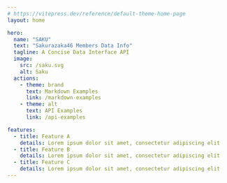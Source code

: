 ```yaml
---
# https://vitepress.dev/reference/default-theme-home-page
layout: home

hero:
  name: "SAKU"
  text: "Sakurazaka46 Members Data Info"
  tagline: A Concise Data Interface API
  image:
    src: /saku.svg
    alt: Saku
  actions:
    - theme: brand
      text: Markdown Examples
      link: /markdown-examples
    - theme: alt
      text: API Examples
      link: /api-examples

features:
  - title: Feature A
    details: Lorem ipsum dolor sit amet, consectetur adipiscing elit
  - title: Feature B
    details: Lorem ipsum dolor sit amet, consectetur adipiscing elit
  - title: Feature C
    details: Lorem ipsum dolor sit amet, consectetur adipiscing elit
---
```


